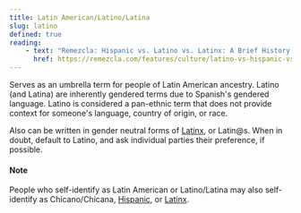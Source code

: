 ```yaml
---
title: Latin American/Latino/Latina
slug: latino
defined: true
reading:
    - text: "Remezcla: Hispanic vs. Latino vs. Latinx: A Brief History of How These Words Originated"
      href: https://remezcla.com/features/culture/latino-vs-hispanic-vs-latinx-how-these-words-originated/
---
```


Serves as an umbrella term for people of Latin American ancestry. Latino (and Latina) are inherently gendered terms due to Spanish's gendered language. Latino is considered a pan-ethnic term that does not provide context for someone's language, country of origin, or race.

Also can be written in gender neutral forms of [Latinx](#/latinx), or Latin@s. When in doubt, default to Latino, and ask individual parties their preference, if possible.

#### Note
People who self-identify as Latin American or Latino/Latina may also self-identify as Chicano/Chicana, [Hispanic](#/hispanic), or [Latinx](#/latinx).